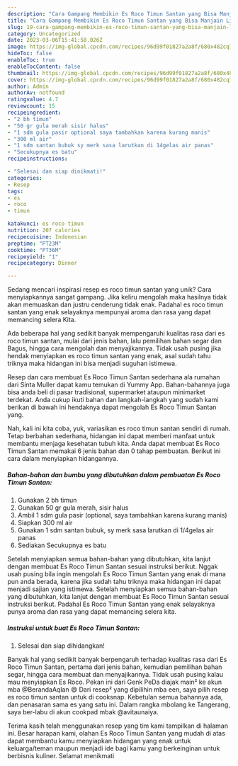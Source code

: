 ```yaml
---
description: "Cara Gampang Membikin Es Roco Timun Santan yang Bisa Manjain Lidah"
title: "Cara Gampang Membikin Es Roco Timun Santan yang Bisa Manjain Lidah"
slug: 19-cara-gampang-membikin-es-roco-timun-santan-yang-bisa-manjain-lidah
category: Uncategorized
date: 2023-03-06T15:41:58.026Z
image: https://img-global.cpcdn.com/recipes/96d99f01827a2a8f/680x482cq70/es-roco-timun-santan-foto-resep-utama.jpg
hideToc: false
enableToc: true
enableTocContent: false
thumbnail: https://img-global.cpcdn.com/recipes/96d99f01827a2a8f/680x482cq70/es-roco-timun-santan-foto-resep-utama.jpg
cover: https://img-global.cpcdn.com/recipes/96d99f01827a2a8f/680x482cq70/es-roco-timun-santan-foto-resep-utama.jpg
author: Admin
authorAv: notfound
ratingvalue: 4.7
reviewcount: 15
recipeingredient:
- "2 bh timun"
- "50 gr gula merah sisir halus"
- "1 sdm gula pasir optional saya tambahkan karena kurang manis"
- "300 ml air"
- "1 sdm santan bubuk sy merk sasa larutkan di 14gelas air panas"
- "Secukupnya es batu"
recipeinstructions:

- "Selesai dan siap dinikmati!"
categories:
- Resep
tags:
- es
- roco
- timun

katakunci: es roco timun 
nutrition: 207 calories
recipecuisine: Indonesian
preptime: "PT23M"
cooktime: "PT36M"
recipeyield: "1"
recipecategory: Dinner

---
```





Sedang mencari inspirasi resep es roco timun santan yang unik? Cara menyiapkannya sangat gampang. Jika keliru mengolah maka hasilnya tidak akan memuaskan dan justru cenderung tidak enak. Padahal es roco timun santan yang enak selayaknya mempunyai aroma dan rasa yang dapat memancing selera Kita.





Ada beberapa hal yang sedikit banyak mempengaruhi kualitas rasa dari es roco timun santan, mulai dari jenis bahan, lalu pemilihan bahan segar dan Bagus, hingga cara mengolah dan menyajikannya. Tidak usah pusing jika hendak menyiapkan es roco timun santan yang enak,      asal sudah tahu triknya maka hidangan ini bisa menjadi suguhan istimewa.














Resep dan cara membuat Es Roco Timun Santan sederhana ala rumahan dari Sinta Muller dapat kamu temukan di Yummy App. Bahan-bahannya juga bisa anda beli di pasar tradisional, supermarket ataupun minimarket terdekat. Anda cukup ikuti bahan dan langkah-langkah yang sudah kami berikan di bawah ini hendaknya dapat mengolah Es Roco Timun Santan yang.






Nah, kali ini kita coba, yuk, variasikan es roco timun santan sendiri di rumah. Tetap berbahan sederhana, hidangan ini dapat memberi manfaat untuk membantu menjaga kesehatan tubuh kita. Anda dapat membuat Es Roco Timun Santan memakai 6 jenis bahan dan 0 tahap pembuatan. Berikut ini cara dalam menyiapkan hidangannya.

<!--inarticleads1-->

##### Bahan-bahan dan bumbu yang dibutuhkan dalam pembuatan Es Roco Timun Santan:

1. Gunakan 2 bh timun
1. Gunakan 50 gr gula merah, sisir halus
1. Ambil 1 sdm gula pasir (optional, saya tambahkan karena kurang manis)
1. Siapkan 300 ml air
1. Gunakan 1 sdm santan bubuk, sy merk sasa larutkan di 1/4gelas air panas
1. Sediakan Secukupnya es batu


Setelah menyiapkan semua bahan-bahan yang dibutuhkan, kita lanjut dengan membuat Es Roco Timun Santan sesuai instruksi berikut. Nggak usah pusing bila ingin mengolah Es Roco Timun Santan yang enak di mana pun anda berada, karena jika sudah tahu triknya maka hidangan ini dapat menjadi sajian yang istimewa. Setelah menyiapkan semua bahan-bahan yang dibutuhkan, kita lanjut dengan membuat Es Roco Timun Santan sesuai instruksi berikut. Padahal Es Roco Timun Santan yang enak selayaknya punya aroma dan rasa yang dapat memancing selera kita. 

<!--inarticleads2-->

##### Instruksi untuk buat Es Roco Timun Santan:


1. Selesai dan siap dihidangkan!

Banyak hal yang sedikit banyak berpengaruh terhadap kualitas rasa dari Es Roco Timun Santan, pertama dari jenis bahan, kemudian pemilihan bahan segar, hingga cara membuat dan menyajikannya. Tidak usah pusing kalau mau menyiapkan Es Roco. Pekan ini dari Genk PeDa diajak main² ke akun mba @BerandaAqlan 😄 Dari resep² yang dipilihin mba een, saya pilih resep es roco timun santan untuk di cooksnap. Kebetulan semua bahannya ada, dan penasaran sama es yang satu ini. Dalam rangka mbolang ke Tangerang, saya ber-labu di akun cookpad mbak @avitaunaiya. 

Terima kasih telah menggunakan resep yang tim kami tampilkan di halaman ini. Besar harapan kami, olahan Es Roco Timun Santan yang mudah di atas dapat membantu kamu menyiapkan hidangan yang enak untuk keluarga/teman maupun menjadi ide bagi kamu yang berkeinginan untuk berbisnis kuliner. Selamat menikmati
